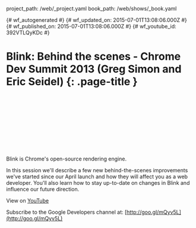 project_path: /web/_project.yaml
book_path: /web/shows/_book.yaml

{# wf_autogenerated #}
{# wf_updated_on: 2015-07-01T13:08:06.000Z #}
{# wf_published_on: 2015-07-01T13:08:06.000Z #}
{# wf_youtube_id: 392VTLQyKDc #}

# Blink: Behind the scenes - Chrome Dev Summit 2013 (Greg Simon and Eric Seidel) {: .page-title }


<div class="video-wrapper">
  <iframe class="devsite-embedded-youtube-video" data-video-id="392VTLQyKDc"
          data-autohide="1" data-showinfo="0" frameborder="0" allowfullscreen>
  </iframe>
</div>

Blink is Chrome&#x27;s open-source rendering engine.

In this session we&#x27;ll describe a few new behind-the-scenes improvements we&#x27;ve started since our April launch and how they will affect you as a web developer. You&#x27;ll also learn how to stay up-to-date on changes in Blink and influence our future direction.

View on [YouTube](https://youtu.be/392VTLQyKDc)

Subscribe to the Google Developers channel at: [http://goo.gl/mQyv5L](http://goo.gl/mQyv5L)
